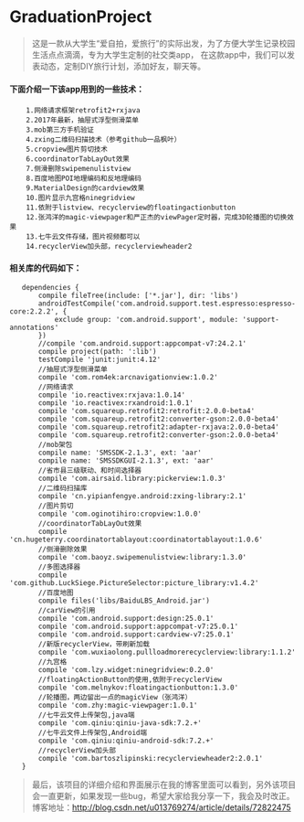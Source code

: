 # GraduationProject
> 这是一款从大学生“爱自拍，爱旅行”的实际出发，为了方便大学生记录校园生活点点滴滴，专为大学生定制的社交类app，
在这款app中，我们可以发表动态，定制DIY旅行计划，添加好友，聊天等。

#### 下面介绍一下该app用到的一些技术：

        1.网络请求框架retrofit2+rxjava
        2.2017年最新，抽屉式浮型侧滑菜单
        3.mob第三方手机验证
        4.zxing二维码扫描技术（参考github一品枫叶）
        5.cropview图片剪切技术
        6.coordinatorTabLayOut效果
        7.侧滑删除swipemenulistview
        8.百度地图POI地理编码和反地理编码
        9.MaterialDesign的cardview效果
        10.图片显示九宫格ninegridview
        11.依附于listview、recyclerview的floatingactionbutton
        12.张鸿洋的magic-viewpager和严正杰的viewPager定时器，完成3D轮播图的切换效果
        13.七牛云文件存储，图片视频都可以
        14.recyclerView加头部，recyclerviewheader2
#### 相关库的代码如下：
       dependencies {
           compile fileTree(include: ['*.jar'], dir: 'libs')
           androidTestCompile('com.android.support.test.espresso:espresso-core:2.2.2', {
               exclude group: 'com.android.support', module: 'support-annotations'
           })
           //compile 'com.android.support:appcompat-v7:24.2.1'
           compile project(path: ':lib')
           testCompile 'junit:junit:4.12'
           //抽屉式浮型侧滑菜单
           compile 'com.rom4ek:arcnavigationview:1.0.2'
           //网络请求
           compile 'io.reactivex:rxjava:1.0.14'
           compile 'io.reactivex:rxandroid:1.0.1'
           compile 'com.squareup.retrofit2:retrofit:2.0.0-beta4'
           compile 'com.squareup.retrofit2:converter-gson:2.0.0-beta4'
           compile 'com.squareup.retrofit2:adapter-rxjava:2.0.0-beta4'
           compile 'com.squareup.retrofit2:converter-gson:2.0.0-beta4'
           //mob架包
           compile name: 'SMSSDK-2.1.3', ext: 'aar'
           compile name: 'SMSSDKGUI-2.1.3', ext: 'aar'
           //省市县三级联动、和时间选择器
           compile 'com.airsaid.library:pickerview:1.0.3'
           //二维码扫描库
           compile 'cn.yipianfengye.android:zxing-library:2.1'
           //图片剪切
           compile 'com.oginotihiro:cropview:1.0.0'
           //coordinatorTabLayOut效果
           compile 'cn.hugeterry.coordinatortablayout:coordinatortablayout:1.0.6'
           //侧滑删除效果
           compile 'com.baoyz.swipemenulistview:library:1.3.0'
           //多图选择器
           compile 'com.github.LuckSiege.PictureSelector:picture_library:v1.4.2'
           //百度地图
           compile files('libs/BaiduLBS_Android.jar')
           //carView的引用
           compile 'com.android.support:design:25.0.1'
           compile 'com.android.support:appcompat-v7:25.0.1'
           compile 'com.android.support:cardview-v7:25.0.1'
           //新版recyclerView，带刷新加载
           compile 'com.wuxiaolong.pullloadmorerecyclerview:library:1.1.2'
           //九宫格
           compile 'com.lzy.widget:ninegridview:0.2.0'
           //floatingActionButton的使用,依附于recyclerView
           compile 'com.melnykov:floatingactionbutton:1.3.0'
           //轮播图，两边留出一点的magicView（张鸿洋）
           compile 'com.zhy:magic-viewpager:1.0.1'
           //七牛云文件上传架包,java端
           compile 'com.qiniu:qiniu-java-sdk:7.2.+'
           //七牛云文件上传架包,Android端
           compile 'com.qiniu:qiniu-android-sdk:7.2.+'
           //recyclerView加头部
           compile 'com.bartoszlipinski:recyclerviewheader2:2.0.1'
       }

> 最后，该项目的详细介绍和界面展示在我的博客里面可以看到，另外该项目会一直更新，如果发现一些bug，希望大家给我分享一下，我会及时改正。
博客地址：http://blog.csdn.net/u013769274/article/details/72822475
